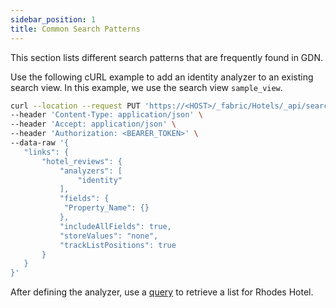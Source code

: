 ```yaml
---
sidebar_position: 1
title: Common Search Patterns
---
```


This section lists different search patterns that are frequently found in GDN.

Use the following cURL example to add an identity analyzer to an existing search view. In this example, we use the search view `sample_view`.

```bash
curl --location --request PUT 'https://<HOST>/_fabric/Hotels/_api/search/view/sample_view/properties' \
--header 'Content-Type: application/json' \
--header 'Accept: application/json' \
--header 'Authorization: <BEARER_TOKEN>' \
--data-raw '{
   "links": {
       "hotel_reviews": {
           "analyzers": [
               "identity"
           ],
           "fields": {
            "Property_Name": {}
           },
           "includeAllFields": true,
           "storeValues": "none",
           "trackListPositions": true
       }
   }
}'
```

After defining the analyzer, use a [query](../../queries/) to retrieve a list for Rhodes Hotel.